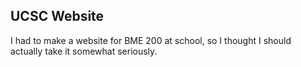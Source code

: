 ## UCSC Website

I had to make a website for BME 200 at school, so I thought I should actually take it somewhat seriously. 
